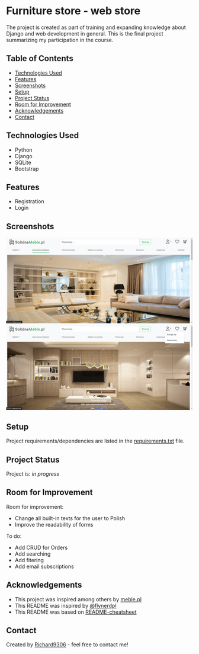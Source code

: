 # Furniture store - web store

The project is created as part of training and expanding knowledge about Django and web development in general. This is the final project summarizing my participation in the course.

## Table of Contents
* [Technologies Used](#technologies-used)
* [Features](#features)
* [Screenshots](#screenshots)
* [Setup](#setup)
* [Project Status](#project-status)
* [Room for Improvement](#room-for-improvement)
* [Acknowledgements](#acknowledgements)
* [Contact](#contact)


## Technologies Used
- Python
- Django
- SQLite
- Bootstrap



## Features
- Registration
- Login


## Screenshots
![Example screenshot](https://github.com/Richard9306/Furniture_store_/blob/master/my_store/static/img/prtsc1.png)
![Example screenshot](https://github.com/Richard9306/Furniture_store_/blob/master/my_store/static/img/prtsc2.png)


## Setup
Project requirements/dependencies are listed in the [requirements.txt](https://github.com/Richard9306/Furniture_store_/blob/develop/requirements.txt) file.

## Project Status
Project is:  _in progress_ 

## Room for Improvement
Room for improvement:
- Change all built-in texts for the user to Polish
- Improve the readability of forms

To do:
- Add CRUD for Orders
- Add searching
- Add fitering
- Add email subscriptions

## Acknowledgements
- This project was inspired among others by [meble.pl](https://www.meble.pl/)
- This README was inspired by [@flynerdpl](https://www.flynerd.pl/) 
- This README was based on [README-cheatsheet](https://github.com/ritaly/README-cheatsheet/blob/master/README.md?plain=1)


## Contact
Created by [Richard9306](https://github.com/Richard9306) - feel free to contact me!
